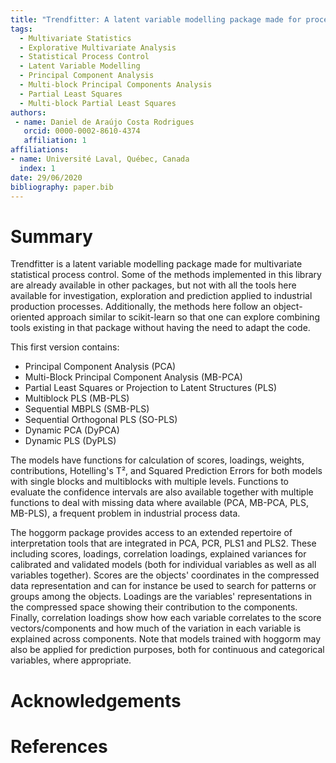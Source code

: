 ```yaml
---
title: "Trendfitter: A latent variable modelling package made for process control"
tags:
  - Multivariate Statistics
  - Explorative Multivariate Analysis
  - Statistical Process Control
  - Latent Variable Modelling
  - Principal Component Analysis
  - Multi-block Principal Components Analysis
  - Partial Least Squares
  - Multi-block Partial Least Squares
authors:
 - name: Daniel de Araújo Costa Rodrigues
   orcid: 0000-0002-8610-4374
   affiliation: 1
affiliations:
- name: Université Laval, Québec, Canada
  index: 1
date: 29/06/2020
bibliography: paper.bib
---
```


# Summary

Trendfitter is a latent variable modelling package made for multivariate statistical process control. Some of the methods implemented in this library are already available in other packages, but not with all the tools here available for investigation, exploration and prediction applied to industrial production processes. Additionally, the methods here follow an object-oriented approach similar to scikit-learn so that one can explore combining tools existing in that package without having the need to adapt the code.

This first version contains:
- Principal Component Analysis (PCA)
- Multi-Block Principal Component Analysis (MB-PCA)
- Partial Least Squares or Projection to Latent Structures (PLS)
- Multiblock PLS (MB-PLS)
- Sequential MBPLS (SMB-PLS)
- Sequential Orthogonal PLS (SO-PLS)
- Dynamic PCA (DyPCA)
- Dynamic PLS (DyPLS)

The models have functions for calculation of scores, loadings, weights, contributions, Hotelling's T², and Squared Prediction Errors for both models with single blocks and multiblocks with multiple levels. Functions to evaluate the confidence intervals are also available together with multiple functions to deal with missing data where available (PCA, MB-PCA, PLS, MB-PLS), a frequent problem in industrial process data.


The hoggorm package provides access to an extended repertoire of interpretation tools that are integrated in PCA, PCR, PLS1 and PLS2. These including scores, loadings, correlation loadings, explained variances for calibrated and validated models (both for individual variables as well as all variables together). Scores are the objects' coordinates in the compressed data representation and can for instance be used to search for patterns or groups among the objects. Loadings are the variables' representations in the compressed space showing their contribution to the components. Finally, correlation loadings show how each variable correlates to the score vectors/components and how much of the variation in each variable is explained across components. Note that models trained with hoggorm may also be applied for prediction purposes, both for continuous and categorical variables, where appropriate.

# Acknowledgements


# References
